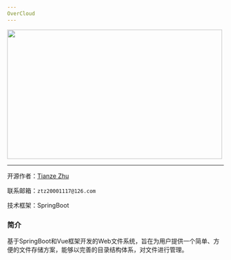 ```yaml
---
OverCloud
---
```


<img height="300" src="https://picture-1306543186.cos.ap-shanghai.myqcloud.com/云上云.jpg" width="500"/>

---

开源作者：[Tianze Zhu](https://11d-beyonder.github.io/)

联系邮箱：`ztz20001117@126.com`

技术框架：SpringBoot

### 简介

基于SpringBoot和Vue框架开发的Web文件系统，旨在为用户提供一个简单、方便的文件存储方案，能够以完善的目录结构体系，对文件进行管理。
